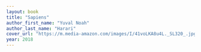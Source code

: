 ```yaml
---
layout: book
title: "Sapiens"
author_first_name: "Yuval Noah"
author_last_name: "Harari"
cover_url: "https://m.media-amazon.com/images/I/41voLKA8u4L._SL320_.jpg"
year: 2018
---
```

